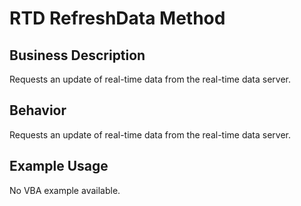 # RTD RefreshData Method

## Business Description
Requests an update of real-time data from the real-time data server.

## Behavior
Requests an update of real-time data from the real-time data server.

## Example Usage
No VBA example available.